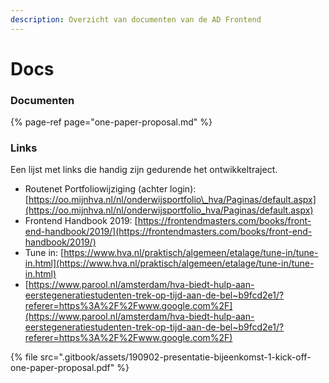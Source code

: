 ```yaml
---
description: Overzicht van documenten van de AD Frontend
---
```


# Docs

### Documenten

{% page-ref page="one-paper-proposal.md" %}

### Links

Een lijst met links die handig zijn gedurende het ontwikkeltraject.

* Routenet Portfoliowijziging \(achter login\): [https://oo.mijnhva.nl/nl/onderwijsportfolio\_hva/Paginas/default.aspx](https://oo.mijnhva.nl/nl/onderwijsportfolio_hva/Paginas/default.aspx)
* Frontend Handbook 2019: [https://frontendmasters.com/books/front-end-handbook/2019/](https://frontendmasters.com/books/front-end-handbook/2019/)
* Tune in: [https://www.hva.nl/praktisch/algemeen/etalage/tune-in/tune-in.html](https://www.hva.nl/praktisch/algemeen/etalage/tune-in/tune-in.html)
* [https://www.parool.nl/amsterdam/hva-biedt-hulp-aan-eerstegeneratiestudenten-trek-op-tijd-aan-de-bel~b9fcd2e1/?referer=https%3A%2F%2Fwww.google.com%2F](https://www.parool.nl/amsterdam/hva-biedt-hulp-aan-eerstegeneratiestudenten-trek-op-tijd-aan-de-bel~b9fcd2e1/?referer=https%3A%2F%2Fwww.google.com%2F)

{% file src=".gitbook/assets/190902-presentatie-bijeenkomst-1-kick-off-one-paper-proposal.pdf" %}











